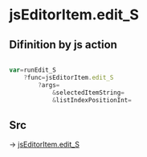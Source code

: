 # jsEditorItem.edit_S

## Difinition by js action

```js.js

var=runEdit_S
	?func=jsEditorItem.edit_S
		?args=
			&selectedItemString=
			&listIndexPositionInt=
```

## Src

-> [jsEditorItem.edit_S](https://github.com/puutaro/CommandClick/blob/master/app/src/main/java/com/puutaro/commandclick/fragment_lib/terminal_fragment/js_interface/list_index/JsEditorItem.kt#L27)


